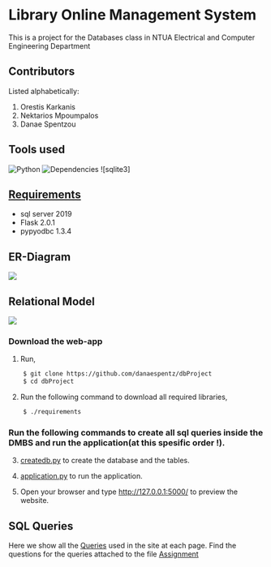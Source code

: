 # Library Online Management System
This is a project for the Databases class in NTUA Electrical and Computer Engineering Department 

## Contributors
Listed alphabetically:
1. Orestis Karkanis 
1. Nektarios Mpoumpalos 
1. Danae Spentzou 

## Tools used
![Python](https://img.shields.io/badge/python-v3.7+-red.svg)
![Dependencies](https://img.shields.io/badge/flask-v2.0.1-red)
![sqlite3]

## [Requirements](https://github.com/danaespentz/dbProject/requirements)
- sql server 2019
- Flask 2.0.1
- pypyodbc 1.3.4

## ER-Diagram

![](https://github.com/danaespentz/dbProject/static/ERdiagram.png?raw=true)

## Relational Model

![](https://github.com/danaespentz/dbProject/static/relationalDiagram.png?raw=true)

### Download the web-app 
1. Run,

```bash
	$ git clone https://github.com/danaespentz/dbProject
	$ cd dbProject
```
2. Run the following command to download all required libraries,

```bash
	$ ./requirements
```

### Run the following commands to create all sql queries inside the DMBS and run the application(at this spesific order !).

3. [createdb.py](createdb.py) to create the database and the tables.
4. [application.py](application.py) to run the application. 


5. Open your browser and type <http://127.0.0.1:5000/> to preview the website.

## SQL Queries

Here we show all the [Queries](SQL/) used in the site at each page.
Find the questions for the queries attached to the file [Assignment](Docs/assignment)